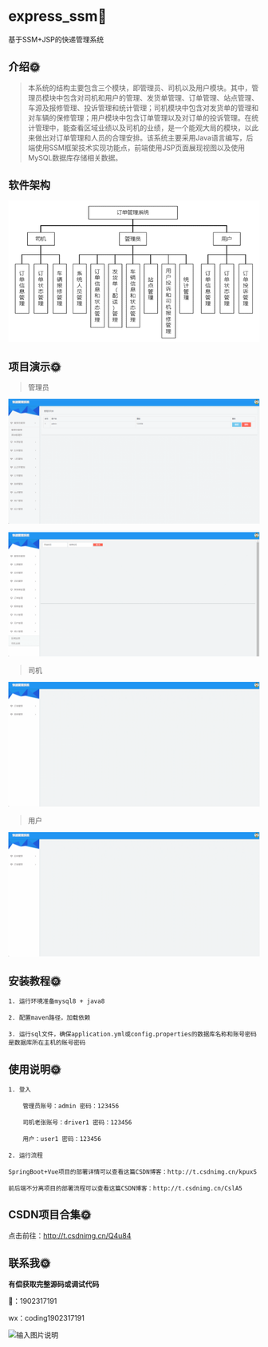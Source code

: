 # express_ssm🎂

基于SSM+JSP的快递管理系统

## 介绍🌞

> 本系统的结构主要包含三个模块，即管理员、司机以及用户模块。其中，管理员模块中包含对司机和用户的管理、发货单管理、订单管理、站点管理、车源及报修管理、投诉管理和统计管理；司机模块中包含对发货单的管理和对车辆的保修管理；用户模块中包含订单管理以及对订单的投诉管理。在统计管理中，能查看区域业绩以及司机的业绩，是一个能观大局的模块，以此来做出对订单管理和人员的合理安排。该系统主要采用Java语言编写，后端使用SSM框架技术实现功能点，前端使用JSP页面展现视图以及使用MySQL数据库存储相关数据。

## 软件架构

![image-20240831125944083](files/image-20240831125944083.png)

## 项目演示🌞

> 管理员

![348452537-cb1b006d-a43e-42c5-9f36-24271a8b2f1e](files/348452537-cb1b006d-a43e-42c5-9f36-24271a8b2f1e.gif)

![348452595-f5c803da-e007-4979-a756-049acea3ec35](files/348452595-f5c803da-e007-4979-a756-049acea3ec35.gif)



> 司机

![348452663-aa0224c6-0ef6-439b-96f0-77a4c3864d17](files/348452663-aa0224c6-0ef6-439b-96f0-77a4c3864d17.gif)



> 用户

![348452714-713ca70e-2300-4037-8bfc-ccfed82e560a](files/348452714-713ca70e-2300-4037-8bfc-ccfed82e560a.gif)



## 安装教程🌞

```
1. 运行环境准备mysql8 + java8

2. 配置maven路径，加载依赖

3. 运行sql文件，确保application.yml或config.properties的数据库名称和账号密码是数据库所在主机的账号密码
```



## 使用说明🌞

```
1. 登入

    管理员账号：admin 密码：123456

    司机老张账号：driver1 密码：123456

    用户：user1 密码：123456
  
2. 运行流程

SpringBoot+Vue项目的部署详情可以查看这篇CSDN博客：http://t.csdnimg.cn/kpuxS

前后端不分离项目的部署流程可以查看这篇CSDN博客：http://t.csdnimg.cn/CslA5
```



## CSDN项目合集🌞

点击前往：http://t.csdnimg.cn/Q4u84



## 联系我🌞

**有偿获取完整源码或调试代码**

🐧：1902317191

wx：coding1902317191



![输入图片说明](https://gitee.com/luooin/liulangdongwujiuzhu/raw/main/files/image3.png)